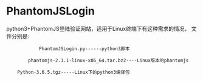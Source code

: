 # PhantomJSLogin
python3+PhantomJS登陆验证网站，适用于Linux终端下有这种需求的情况，
文件分别是:
	
	

                PhantomJSLogin.py------python3脚本

	        phantomjs-2.1.1-linux-x86_64.tar.bz2----Linux版本的phantomjs

		Python-3.6.5.tgz-----Linux下的python3编译包
